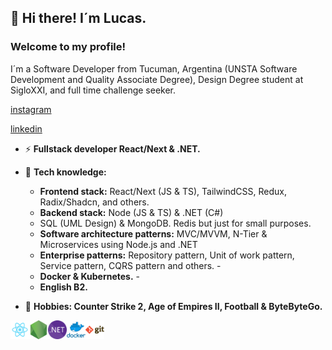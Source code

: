 ## 👋 Hi there! I´m Lucas. <br />

### Welcome to my profile!

I´m a Software Developer from Tucuman, Argentina (UNSTA Software Development and Quality Associate Degree), Design Degree student at SigloXXI, and full time challenge seeker.

[instagram]

[linkedin]

- ⚡ **Fullstack developer React/Next & .NET.**

- 🚀 **Tech knowledge:**
	- **Frontend stack:** React/Next (JS & TS), TailwindCSS, Redux, Radix/Shadcn, and others.
	- **Backend stack:** Node (JS & TS) & .NET (C#) 
	- SQL (UML Design) & MongoDB. Redis but just for small purposes.
	- **Software architecture patterns:** MVC/MVVM, N-Tier & Microservices using Node.js and .NET
	- **Enterprise patterns:** Repository pattern, Unit of work pattern, Service pattern, CQRS pattern and others. -
	- **Docker & Kubernetes.** -
	- **English B2.**

- 🥅 **Hobbies: Counter Strike 2, Age of Empires II, Football & ByteByteGo.**<br />

[<img align="left" alt="React.js" width="30px" src="https://raw.githubusercontent.com/github/explore/80688e429a7d4ef2fca1e82350fe8e3517d3494d/topics/react/react.png" />][react]

[<img align="left" alt="Node.js" width="30px" src="https://raw.githubusercontent.com/github/explore/80688e429a7d4ef2fca1e82350fe8e3517d3494d/topics/nodejs/nodejs.png" />][node]

[<img align="left" alt="dotnet" width="30px" src="https://raw.githubusercontent.com/github/explore/80688e429a7d4ef2fca1e82350fe8e3517d3494d/topics/dotnet/dotnet.png" />][dotnet]

[<img align="left" alt="docker" width="30px" src="https://raw.githubusercontent.com/github/explore/80688e429a7d4ef2fca1e82350fe8e3517d3494d/topics/docker/docker.png" />][dotnet]

[<img align="left" alt="git" width="30px" src="https://raw.githubusercontent.com/github/explore/80688e429a7d4ef2fca1e82350fe8e3517d3494d/topics/git/git.png" />][dotnet]

[react]: https://react.dev/
[node]: https://nodejs.org/en
[next]: https://nextjs.org/
[dotnet]: https://dotnet.microsoft.com/en-us/
[git]: https://git-scm.com
[instagram]: https://instagram.com/lucas.i.gg
[linkedin]: https://linkedin.com/in/lucasdanieliriarte
